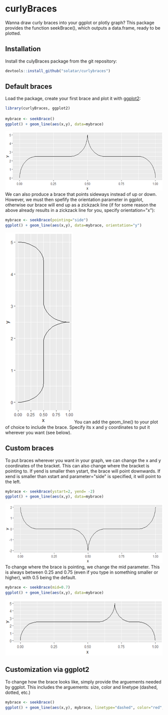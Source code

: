 # curlyBraces

Wanna draw curly braces into your ggplot or plotly graph? This package provides the function seekBrace(), which outputs a data.frame, ready to be plotted.

## Installation
Install the culyBraces package from the git repository:
``` r
devtools::install_github("solatar/curlybraces")
```

## Default braces
Load the package, create your first brace and plot it with [ggplot2](https://ggplot2.tidyverse.org/):
``` r
library(curlyBraces, ggplot2)

mybrace <- seekBrace()
ggplot() + geom_line(aes(x,y), data=mybrace)
```
<img src="data/brace_up.png"/>
We can also produce a brace that points sideways instead of up or down. However, we must then spefify the orientation parameter in ggplot, otherwise our brace will end up as a zickzack line (if for some reason the above already results in a zickzack line for you, specify orientation="x"):

``` r
mybrace <- seekBrace(pointing="side")
ggplot() + geom_line(aes(x,y), data=mybrace, orientation="y")
```
<img src="data/brace_right.png"/>
You can add the geom_line() to your plot of choice to include the brace. Specify its x and y coordinates to put it wherever you want (see below).

## Custom braces
To put braces wherever you want in your graph, we can change the x and y coordinates of the bracket. This can also change where the bracket is pointing to. If yend is smaller then ystart, the brace will point downwards. If xend is smaller than xstart and parameter="side" is specified, it will point to the left.

``` r
mybrace <- seekBrace(ystart=2, yend= -2)
ggplot() + geom_line(aes(x,y), data=mybrace)
```
<img src="data/brace_down.png"/>
To change where the brace is pointing, we change the mid parameter. This is always between 0.25 and 0.75 (even if you type in something smaller or higher), with 0.5 being the default. 

``` r
mybrace <- seekBrace(mid=0.7)
ggplot() + geom_line(aes(x,y), data=mybrace)
```
<img src="data/brace_shift.png"/>

## Customization via ggplot2
To change how the brace looks like, simply provide the arguements needed by ggplot. This includes the arguements: size, color and linetype (dashed, dotted, etc.)
``` r
mybrace <- seekBrace()
ggplot() + geom_line(aes(x,y), mybrace, linetype="dashed", color="red", size=3)
```
